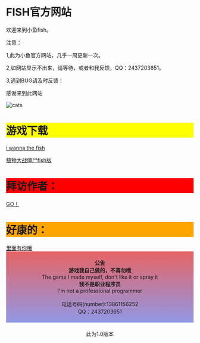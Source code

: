 <html lang="zh-CN">
  <head>
    <!--hey！来看源代码啦！-->
  </head>
  <body style="margin: 0;">
	  <h1>FISH官方网站 </h1>
    	  <p>欢迎来到小鱼fish。</p>
	  <p>注意：</p>
	  <p>1,此为小鱼官方网站，几乎一周更新一次。</p>
	  <p>2,如网站显示不出来，请等待，或者和我反馈，QQ：2437203651。</p>
	  <p>3,遇到BUG请及时反馈！</p>
    <p>感谢来到此网站</p>
    <img src="jinb.png" alt="cats">
    <h1 style = "background:yellow;">游戏下载</h1>
    <a href="https://wws.lanzoub.com/if9a80279zyd">i wanna the fish</a>
    <p></p>
    <a href="https://wws.lanzoub.com/iFe8e01hvt1a">植物大战僵尸fish版</a>
    <h1 style = "background:red;">拜访作者：</h1>
    <a href="https://space.bilibili.com/1660860592">GO！</a>
    <h1 style = "background:orange;">好康的：</h1>
    <a href="https://www.bilibili.com/video/BV1GJ411x7h7">里面有你哦</a>
    <p style="    text-align: center;
        margin: auto;
        padding: 20px;
        border: 2px;
        background-image: linear-gradient(#e66465, #9198e5);" ><b>公告</b>
        <br><b>游戏我自己做的，不喜勿喷</b>
        <br>The game I made myself, don't like it or spray it
        <br><b>我不是职业程序员</b>
        <br>I'm not a professional programmer
        <br> 
        <br>电话号码(number):13861156252
        <br>QQ：2437203651
    </p>
    <p style="    text-align: center;
    margin: auto;
    padding: 20px;
    border: 2px;">此为1.0版本</p>
  </body>
</html>


